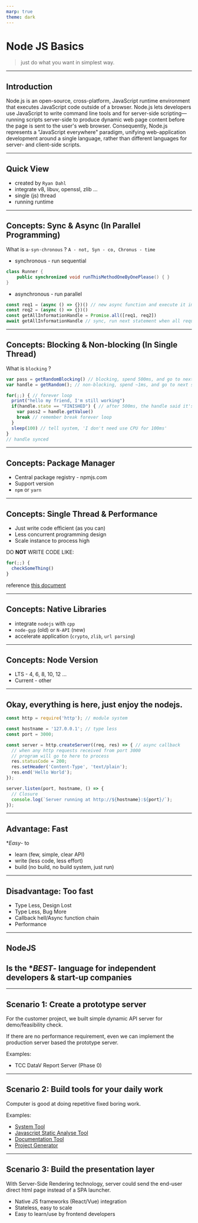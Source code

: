 ```yaml
---
marp: true
theme: dark
---
```


# Node JS Basics 

> just do what you want in simplest way.

---

## Introduction

Node.js is an open-source, cross-platform, JavaScript runtime environment that executes JavaScript code outside of a browser. Node.js lets developers use JavaScript to write command line tools and for server-side scripting—running scripts server-side to produce dynamic web page content before the page is sent to the user's web browser. Consequently, Node.js represents a "JavaScript everywhere" paradigm, unifying web-application development around a single language, rather than different languages for server- and client-side scripts.

---

## Quick View

- created by `Ryan Dahl`
- integrate v8, libuv, openssl, zlib ...
- single (js) thread
- running runtime

---

## Concepts: Sync & Async (**In Parallel Programming**)



What is `a·syn·chronous` ? `A - not, Syn - co, Chronus - time`

- synchronous - run sequential

```java
class Runner {
    public synchronized void runThisMethodOneByOnePlease() { } 
}
```

- asynchronous - run parallel

```js
const req1 = (async () => {})() // new async function and execute it immediately
const req2 = (async () => {})()
const getAllInformationHandle = Promise.all([req1, req2])
await getAllInformationHandle // sync, run next statement when all requests finished
```

---

## Concepts: Blocking & Non-blocking (**In Single Thread**)


What is `blocking` ?

```js
var pass = getRandomBlocking() // blocking, spend 500ms, and go to next statement
var handle = getRandom(); // non-blocking, spend ~1ms, and go to next statement

for(;;) { // forever loop
  print("hello my friend, I'm still working")
  if(handle.state == "FINISHED") { // after 500ms, the handle said it's 'finished'
    var pass2 = handle.getValue()
    break // remember break forever loop
  }
  sleep(100) // tell system, 'I don't need use CPU for 100ms'
}
// handle synced
```

---

## Concepts: Package Manager



- Central package registry - npmjs.com
- Support version
- `npm` or `yarn`


---

## Concepts: Single Thread & Performance

- Just write code efficient (as you can)
- Less concurrent programming design
- Scale instance to process high

DO **NOT** WRITE CODE LIKE:

```javascript
for(;;) {
  checkSomeThing()
}
```

reference [this document](https://nodejs.org/en/docs/guides/dont-block-the-event-loop)

---

## Concepts: Native Libraries

- integrate `nodejs` with `cpp`
- `node-gyp` (old) or `N-API` (new)
- accelerate application (`crypto`, `zlib`, `url parsing`)


---

## Concepts: Node Version

- LTS - 4, 6, 8, 10, 12 ...
- Current - other

---

## Okay, everything is here, just enjoy the nodejs.


```js
const http = require('http'); // module system

const hostname = '127.0.0.1'; // type less
const port = 3000;

const server = http.createServer((req, res) => { // async callback
  // when any http requests received from port 3000
  // program will go to here to process
  res.statusCode = 200;
  res.setHeader('Content-Type', 'text/plain');
  res.end('Hello World');
});

server.listen(port, hostname, () => {
  // Closure
  console.log(`Server running at http://${hostname}:${port}/`);
});
```

---

## Advantage: Fast


**Easy*- to

- learn (few, simple, clear API)
- write (less code, less effort)
- build (no build, no build system, just run)

---

## Disadvantage: Too fast

- Type Less, Design Lost
- Type Less, Bug More
- Callback hell/Async function chain
- Performance

---

## NodeJS 
## Is the **BEST*- language for independent developers & start-up companies

---

## Scenario 1: Create a prototype server



For the customer project, we built simple dynamic API server for demo/feasibility check.

If there are no performance requirement, even we can implement the production server based the prototype server.



Examples: 

- TCC DataV Report Server (Phase 0)

---

## Scenario 2: Build tools for your daily work



Computer is good at doing repetitive fixed boring work.



Examples:

- [System Tool](https://github.com/Soontao/clean-icon-and-thumb-cache)
- [Javascript Static Analyse Tool](https://github.com/Soontao/cycle-import-check)
- [Documentation Tool](https://github.com/ui5-next/automation-documentation)
- [Project Generator](https://github.com/ui5-next/ui5g)

--- 

## Scenario 3: Build the presentation layer



With Server-Side Rendering technology, server could send the end-user direct html page instead of a SPA launcher.



- Native JS frameworks (React/Vue) integration
- Stateless, easy to scale
- Easy to learn/use by frontend developers